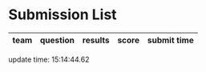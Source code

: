 # Submission List
team    | question  | results  | score | submit time
------|-----:|-----:| ----:|-----


update time: 15:14:44.62 

